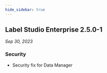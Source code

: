 ```yaml
---
hide_sidebar: true
---
```


## Label Studio Enterprise 2.5.0-1

*Sep 30, 2023*

### Security
- Security fix for Data Manager
